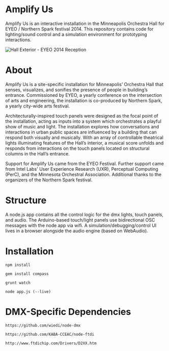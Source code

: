 Amplify Us
==============

Amplify Us is an interactive installation in the Minneapolis Orchestra Hall for EYEO / Northern Spark festival 2014. This repository contains code for lighting/sound control and a simulation environment for prototyping interactions. 

![Hall Exterior - EYEO 2014 Reception](https://raw.githubusercontent.com/ddiakopoulos/EYEO_AmplifyUs/master/assets/orchestra_hall_exterior_eyeo2014.jpg)

# About 

Amplify Us is a site-specific installation for Minneapolis’ Orchestra Hall that senses, visualizes, and sonifies the presence of people in building’s entrance. Commissioned by EYEO, a yearly conference on the intersection of arts and engineering, the installation is co-produced by Northern Spark, a yearly city-wide arts festival. 

Architecturally-inspired touch panels were designed as the focal point of the installation, acting as inputs into a system which orchestrates a playful show of music and light. The installation explores how conversations and interactions in urban public spaces are influenced by a building that can respond both visually and musically. With an array of controllable theatrical lights illuminating features of the Hall’s interior, a musical score unfolds and responds from interactions on the touch panels located on structural columns in the Hall’s entrance. 

Support for Amplify Us came from the EYEO Festival. Further support came from Intel Labs' User Experience Research (UXR), Perceptual Computing (PerC), and the Minnesota Orchestral Association. Additional thanks to the organizers of the Northern Spark festival. 

# Structure

A node.js app contains all the control logic for the dmx lights, touch panels, and audio. The Arduino-based touch/light panels use bidirectional OSC messages with the node app via wifi. A simulation/debugging/control UI lives in a browser alongside the audio engine (based on WebAudio).

# Installation

	npm install
	
	gem install compass

	grunt watch

	node app.js (--live)

# DMX-Specific Dependencies 

	https://github.com/wiedi/node-dmx

	https://github.com/KABA-CCEAC/node-ftdi

	http://www.ftdichip.com/Drivers/D2XX.htm
